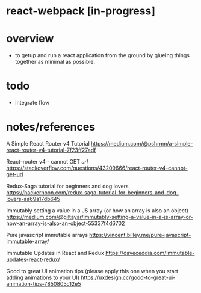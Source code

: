 # react-webpack [in-progress]

# overview
* to getup and run a react application from the ground by glueing things together as minimal as possible.

# todo
* integrate flow

# notes/references
A Simple React Router v4 Tutorial
https://medium.com/@pshrmn/a-simple-react-router-v4-tutorial-7f23ff27adf

React-router v4 - cannot GET *url*
https://stackoverflow.com/questions/43209666/react-router-v4-cannot-get-url

Redux-Saga tutorial for beginners and dog lovers
https://hackernoon.com/redux-saga-tutorial-for-beginners-and-dog-lovers-aa69a17db645

Immutably setting a value in a JS array (or how an array is also an object)
https://medium.com/@giltayar/immutably-setting-a-value-in-a-js-array-or-how-an-array-is-also-an-object-55337f4d6702

Pure javascript immutable arrays
https://vincent.billey.me/pure-javascript-immutable-array/

Immutable Updates in React and Redux
https://daveceddia.com/immutable-updates-react-redux/

Good to great UI animation tips (please apply this one when you start adding animations to your UI)
https://uxdesign.cc/good-to-great-ui-animation-tips-7850805c12e5
